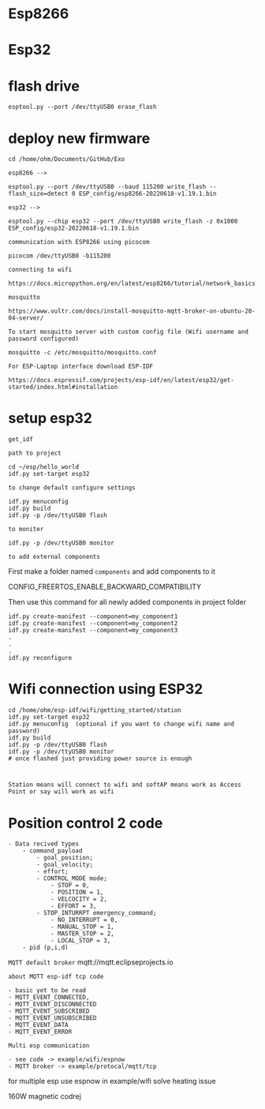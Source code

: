 # Esp8266
<!-- https://docs.micropython.org/en/latest/esp8266/tutorial/intro.html -->

# Esp32
<!-- https://docs.micropython.org/en/latest/esp32/quickref.html -->

# flash drive
    esptool.py --port /dev/ttyUSB0 erase_flash

# deploy new firmware
    cd /home/ohm/Documents/GitHub/Exo
`esp8266 -->` 

    esptool.py --port /dev/ttyUSB0 --baud 115200 write_flash --flash_size=detect 0 ESP_config/esp8266-20220618-v1.19.1.bin     
`esp32 -->`

    esptool.py --chip esp32 --port /dev/ttyUSB0 write_flash -z 0x1000 ESP_config/esp32-20220618-v1.19.1.bin

`communication with ESP8266 using picocom`

    picocom /dev/ttyUSB0 -b115200

`connecting to wifi`

    https://docs.micropython.org/en/latest/esp8266/tutorial/network_basics.html

`mosquitto`

    https://www.vultr.com/docs/install-mosquitto-mqtt-broker-on-ubuntu-20-04-server/

`To start mosquitto server with custom config file (Wifi username and password configured) `
    
    mosquitto -c /etc/mosquitto/mosquitto.conf

`For ESP-Laptop interface download ESP-IDF`

    https://docs.espressif.com/projects/esp-idf/en/latest/esp32/get-started/index.html#installation

# setup esp32
    get_idf
`path to project `

    cd ~/esp/hello_world
    idf.py set-target esp32

`to change default configure settings`

    idf.py menuconfig  
    idf.py build
    idf.py -p /dev/ttyUSB0 flash

`to moniter`

    idf.py -p /dev/ttyUSB0 monitor

`to add external components`

First make a folder named `components` and add components to it 

CONFIG_FREERTOS_ENABLE_BACKWARD_COMPATIBILITY

Then use this command for all newly added components in project folder

    idf.py create-manifest --component=my_component1
    idf.py create-manifest --component=my_component2
    idf.py create-manifest --component=my_component3
    .
    .
    .
    idf.py reconfigure

# Wifi connection using ESP32

    cd /home/ohm/esp-idf/wifi/getting_started/station
    idf.py set-target esp32
    idf.py menuconfig  (optional if you want to change wifi name and password)
    idf.py build
    idf.py -p /dev/ttyUSB0 flash
    idf.py -p /dev/ttyUSB0 monitor
    # once flashed just providing power source is enough

#
`Station means will connect to wifi and softAP means work as Access Point or say will work as wifi `
#
# Position control 2 code
    - Data recived types
        - command_payload
            - goal_position;
            - goal_velocity;
            - effort;
            - CONTROL_MODE mode;
                - STOP = 0,
                - POSITION = 1,
                - VELCOCITY = 2,
                - EFFORT = 3,
            - STOP_INTURRPT emergency_command;
                - NO_INTERRUPT = 0,
                - MANUAL_STOP = 1,
                - MASTER_STOP = 2,
                - LOCAL_STOP = 3,
        - pid (p,i,d)

`MQTT default broker` mqtt://mqtt.eclipseprojects.io 

`about MQTT esp-idf tcp code`

    - basic yet to be read
    - MQTT_EVENT_CONNECTED,
    - MQTT_EVENT_DISCONNECTED
    - MQTT_EVENT_SUBSCRIBED
    - MQTT_EVENT_UNSUBSCRIBED
    - MQTT_EVENT_DATA
    - MQTT_EVENT_ERROR



`Multi esp communication`

    - see code -> example/wifi/espnow
    - MQTT broker -> example/protocal/mqtt/tcp

for multiple esp use espnow in example/wifi
solve heating issue

160W
magnetic codrej 















